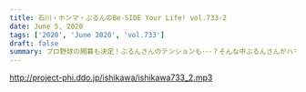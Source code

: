 ```yaml
---
title: 石川・ホンマ・ぶるんのBe-SIDE Your Life! vol.733-2
date: June 5, 2020
tags: ['2020', 'June 2020', 'vol.733']
draft: false
summary: プロ野球の開幕も決定！ぶるんさんのテンションも･･･？そんな中ぶるんさんがハマっているコンテンツとは？
---
```


http://project-phi.ddo.jp/ishikawa/ishikawa733_2.mp3